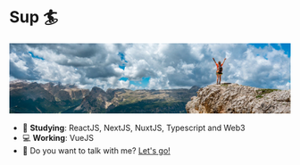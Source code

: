 # Sup :surfer:

![enter image description here](https://raw.githubusercontent.com/GuiiHenriq/guiihenriq/main/bg.jpg)

- :rocket: **Studying**: ReactJS, NextJS, NuxtJS, Typescript and Web3
- :computer: **Working**: VueJS
- :e-mail: Do you want to talk with me? [Let's go!](mailto:erba.guilherme@gmail.com)
